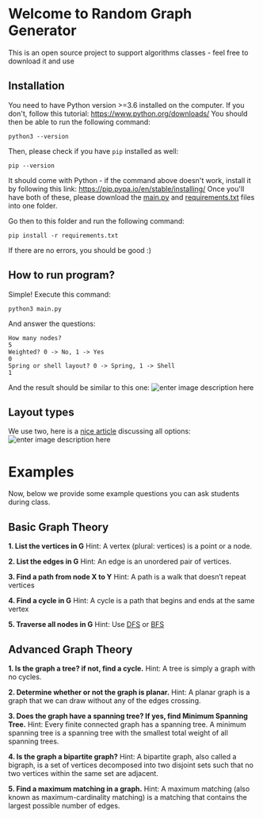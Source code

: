 # Welcome to Random Graph Generator

This is an open source project to support algorithms classes - feel free to download it and use

## Installation
You need to have Python version >=3.6 installed on the computer. If you don't, follow this tutorial:
https://www.python.org/downloads/
You should then be able to run the following command:

    python3 --version

Then, please check if you have `pip` installed as well:

    pip --version

It should come with Python - if the command above doesn't work, install it by following this link:
https://pip.pypa.io/en/stable/installing/
Once you'll have both of these, please download the [main.py](https://raw.githubusercontent.com/BCIT-SoCAS/graphGenerator/main/main.py) and [requirements.txt](https://raw.githubusercontent.com/BCIT-SoCAS/graphGenerator/main/requirements.txt) files into one folder.

Go then to this folder and run the following command:

    pip install -r requirements.txt

If there are no errors, you should be good :)

## How to run program?

Simple! Execute this command:

    python3 main.py

And answer the questions:

    How many nodes?
    5
    Weighted? 0 -> No, 1 -> Yes
    0
    Spring or shell layout? 0 -> Spring, 1 -> Shell
    1

And the result should be similar to this one:
![enter image description here](https://i.ibb.co/P4fHHNY/random-graph.png)


## Layout types

We use two, here is a [nice article](https://towardsdatascience.com/customizing-networkx-graphs-f80b4e69bedf) discussing all options:
![enter image description here](https://miro.medium.com/max/1400/1*1oMFO4lkf1nE6_8WK30W-A.png)


# Examples

Now, below we provide some example questions you can ask students during class.

## Basic Graph Theory

**1.  List the vertices in G**
Hint:  A vertex (plural: vertices) is a point or a node.

**2. List the edges in G**
Hint: An edge is an unordered pair of vertices.

**3. Find a path from node X to Y**
Hint: A path is a walk that doesn’t repeat vertices

**4. Find a cycle in G**
Hint: A cycle is a path that begins and ends at the same vertex

**5. Traverse all nodes in G**
Hint: Use [DFS](https://www.baeldung.com/cs/depth-first-search-intro) or [BFS](https://www.baeldung.com/cs/graph-algorithms-bfs-dijkstra)

## Advanced Graph Theory

**1.  Is the graph a tree? if not, find a cycle.**
Hint: A tree is simply a graph with no cycles.

**2. Determine whether or not the graph is planar.**
Hint: A planar graph is a graph that we can draw without any of the edges crossing.

**3. Does the graph have a spanning tree? If yes, find Minimum Spanning Tree.**
Hint: Every finite connected graph has a spanning tree. A minimum spanning tree is a spanning tree with the smallest total weight of all spanning trees.

**4. Is the graph a bipartite graph?**
Hint: A bipartite graph, also called a bigraph, is a set of vertices decomposed into two disjoint sets such that no two vertices within the same set are adjacent.

**5. Find a maximum matching in a graph.**
Hint: A maximum matching (also known as maximum-cardinality matching) is a matching that contains the largest possible number of edges.
